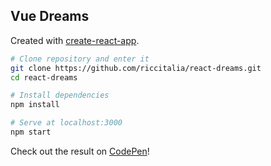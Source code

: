 ## Vue Dreams

Created with [create-react-app](https://create-react-app.dev).

```bash
# Clone repository and enter it
git clone https://github.com/riccitalia/react-dreams.git
cd react-dreams

# Install dependencies
npm install

# Serve at localhost:3000
npm start
```

Check out the result on [CodePen](https://codepen.io/riccitalia/pen/KKdZVyZ)!
